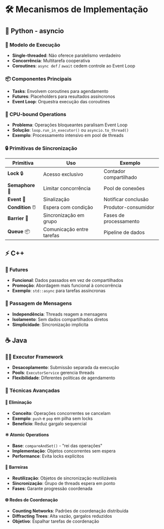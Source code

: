 # 🛠️ Mecanismos de Implementação

## 🐍 Python - asyncio

### 🔄 Modelo de Execução
- **Single-threaded**: Não oferece paralelismo verdadeiro
- **Concorrência**: Multitarefa cooperativa
- **Coroutines**: `async def` / `await` cedem controle ao Event Loop

### 📦 Componentes Principais
- **Tasks**: Envolvem coroutines para agendamento
- **Futures**: Placeholders para resultados assíncronos
- **Event Loop**: Orquestra execução das coroutines

### 🔧 CPU-bound Operations
- **Problema**: Operações bloqueantes paralisam Event Loop
- **Solução**: `loop.run_in_executor()` ou `asyncio.to_thread()`
- **Exemplo**: Processamento intensivo em pool de threads

### 🔒 Primitivas de Sincronização
| Primitiva | Uso | Exemplo |
|-----------|-----|---------|
| **Lock** 🔒 | Acesso exclusivo | Contador compartilhado |
| **Semaphore** 🚦 | Limitar concorrência | Pool de conexões |
| **Event** 📢 | Sinalização | Notificar conclusão |
| **Condition** ⏰ | Espera com condição | Produtor-consumidor |
| **Barrier** 🚧 | Sincronização em grupo | Fases de processamento |
| **Queue** 📦 | Comunicação entre tarefas | Pipeline de dados |

## ⚡ C++

### 🔮 Futures
- **Funcional**: Dados passados em vez de compartilhados
- **Promoção**: Abordagem mais funcional à concorrência
- **Exemplo**: `std::async` para tarefas assíncronas

### 📨 Passagem de Mensagens
- **Independência**: Threads reagem a mensagens
- **Isolamento**: Sem dados compartilhados diretos
- **Simplicidade**: Sincronização implícita

## ☕ Java

### 🏊‍♂️ Executor Framework
- **Desacoplamento**: Submissão separada da execução
- **Pools**: `ExecutorService` gerencia threads
- **Flexibilidade**: Diferentes políticas de agendamento

### 🎯 Técnicas Avançadas

#### 🚫 Eliminação
- **Conceito**: Operações concorrentes se cancelam
- **Exemplo**: `push` e `pop` em pilha sem locks
- **Benefício**: Reduz gargalo sequencial

#### ⚛️ Atomic Operations
- **Base**: `compareAndSet()` - "rei das operações"
- **Implementação**: Objetos concorrentes sem espera
- **Performance**: Evita locks explícitos

#### 🚧 Barreiras
- **Reutilização**: Objetos de sincronização reutilizáveis
- **Sincronização**: Grupo de threads espera em ponto
- **Fases**: Garante progressão coordenada

#### 🌐 Redes de Coordenação
- **Counting Networks**: Padrões de coordenação distribuída
- **Diffracting Trees**: Alta vazão, gargalos reduzidos
- **Objetivo**: Espalhar tarefas de coordenação 